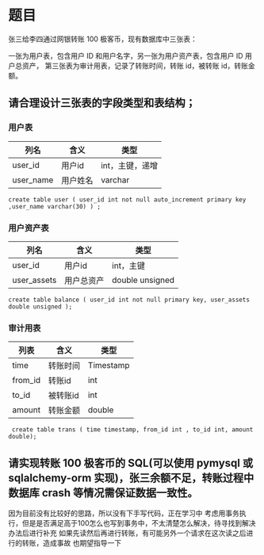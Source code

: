 # 题目 
张三给李四通过网银转账 100 极客币，现有数据库中三张表：

一张为用户表，包含用户 ID 和用户名字，另一张为用户资产表，包含用户 ID 用户总资产，
第三张表为审计用表，记录了转账时间，转账 id，被转账 id，转账金额。

## 请合理设计三张表的字段类型和表结构；
### 用户表
| 列名 | 含义 |  类型 |
| -- | -- |  -- |
| user_id | 用户id | int，主键，递增  |
| user_name | 用户姓名 |  varchar |
```
create table user ( user_id int not null auto_increment primary key  ,user_name varchar(30) ) ;
```
### 用户资产表
| 列名 | 含义 | 类型 |
| -- | -- | -- |
| user_id | 用户id | int，主键 |
| user_assets | 用户总资产 | double unsigned |
```
create table balance ( user_id int not null primary key, user_assets double unsigned );
```
### 审计用表
| 列表 | 含义 | 类型 |
| -- | -- | -- |
| time | 转账时间 | Timestamp|
| from_id | 转账id | int |
| to_id | 被转账id | int |
| amount | 转账金额 | double |
```
 create table trans ( time timestamp, from_id int , to_id int, amount double);
```

## 请实现转账 100 极客币的 SQL(可以使用 pymysql 或 sqlalchemy-orm 实现)，张三余额不足，转账过程中数据库 crash 等情况需保证数据一致性。
因为目前没有比较好的思路，所以没有下手写代码，正在学习中
考虑用事务执行，但是是否满足高于100怎么也写到事务中，不太清楚怎么解决，待寻找到解决办法后进行补充
如果先读然后再进行转账，有可能另外一个请求在这次读之后进行的转账，造成事故
也期望指导一下